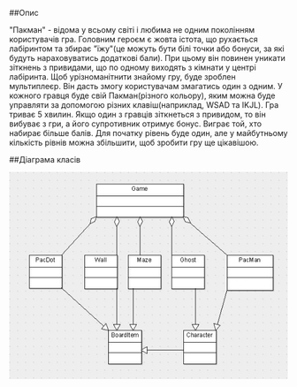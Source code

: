 ##Опис


"Пакман" - відома у всьому світі і любима не одним поколінням користувачів гра. Головним героєм є жовта істота, що рухається лабіринтом та збирає "їжу"(це можуть бути білі точки або бонуси, за які будуть нараховуватись додаткові бали). При цьому він повинен уникати зіткнень з привидами, що по одному виходять з кімнати у центрі лабіринта. 
Щоб урізноманітнити знайому гру, буде зроблен мультиплеєр. Він дасть змогу користувачам змагатись один з одним. У кожного гравця буде свій Пакман(різного кольору), яким можна буде управляти за допомогою різних клавіш(наприклад, WSAD та IKJL). Гра триває 5 хвилин. Якщо один з гравців зіткнеться з привидом, то він вибуває з гри, а його супротивник отримує бонус. Виграє той, хто набирає більше балів. Для початку рівень буде один, але у майбутньому кількість рівнів можна збільшити, щоб зробити гру ще цікавішою.

##Діаграма класів

![graph](/img/graph.jpg)
